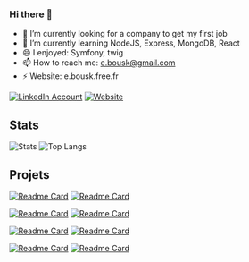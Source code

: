 ### Hi there 👋
- 🔭 I’m currently looking for a company to get my first job
- 🌱 I’m currently learning NodeJS, Express, MongoDB, React
- 😄 I enjoyed: Symfony, twig
- 📫 How to reach me: e.bousk@gmail.com
- ⚡ Website: e.bousk.free.fr

[![LinkedIn Account](https://img.shields.io/badge/LinkedIn-0e76a8?style=for-the-badge&logo=linkedin)](https://www.linkedin.com/in/eddy-bousksou/)
[![Website](https://img.shields.io/badge/Website-011F35?style=for-the-badge)](http://e.bousk.free.fr)


## Stats

![Stats](https://github-readme-stats.vercel.app/api?username=E-Bousk&count_private=true&show_icons=true)
![Top Langs](https://github-readme-stats.vercel.app/api/top-langs/?username=E-Bousk&layout=compact)

## Projets

[![Readme Card](https://github-readme-stats.vercel.app/api/pin/?username=E-Bousk&repo=CV_VSCode&show_owner=true)](https://github.com/E-Bousk/CV_VSCode)
[![Readme Card](https://github-readme-stats.vercel.app/api/pin/?username=E-Bousk&repo=hibrid&show_owner=true)](https://github.com/E-Bousk/hibrid)

[![Readme Card](https://github-readme-stats.vercel.app/api/pin/?username=E-Bousk&repo=Framework_ghibli&show_owner=true)](https://github.com/E-Bousk/Framework_ghibli)
[![Readme Card](https://github-readme-stats.vercel.app/api/pin/?username=E-Bousk&repo=TP_CRUD_PHP_Modal&show_owner=true)](https://github.com/E-Bousk/TP_CRUD_PHP_Modal)

[![Readme Card](https://github-readme-stats.vercel.app/api/pin/?username=E-Bousk&repo=natours&show_owner=true)](https://github.com/E-Bousk/natours)
[![Readme Card](https://github-readme-stats.vercel.app/api/pin/?username=E-Bousk&repo=MERN&show_owner=true)](https://github.com/E-Bousk/MERN)

[![Readme Card](https://github-readme-stats.vercel.app/api/pin/?username=E-Bousk&repo=clonerest&show_owner=true)](https://github.com/E-Bousk/clonerest)
[![Readme Card](https://github-readme-stats.vercel.app/api/pin/?username=E-Bousk&repo=ecommerce&show_owner=true)](https://github.com/E-Bousk/ecommerce)

<!--
**E-Bousk/E-Bousk** is a ✨ _special_ ✨ repository because its `README.md` (this file) appears on your GitHub profile.

Here are some ideas to get you started:

- 🔭 I’m currently looking for a company to get my first job
- 🌱 I’m currently learning Symfony
- 👯 I’m looking to collaborate on ...
- 🤔 I’m looking for help with ...
- 💬 Ask me about ...
- 📫 How to reach me: e.bousk@gmail.com
- 😄 Pronouns: ...
- ⚡ Fun fact: ...
-->
